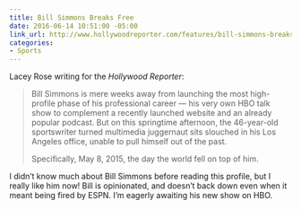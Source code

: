 ```yaml
---
title: Bill Simmons Breaks Free
date: 2016-06-14 10:51:00 -05:00
link_url: http://www.hollywoodreporter.com/features/bill-simmons-breaks-free-his-900291
categories:
- Sports
---
```


Lacey Rose writing for the *Hollywood Reporter*:

> Bill Simmons is mere weeks away from launching the most high-profile phase of his professional career — his very own HBO talk show to complement a recently launched website and an already popular podcast. But on this springtime afternoon, the 46-year-old sportswriter turned multimedia juggernaut sits slouched in his Los Angeles office, unable to pull himself out of the past.
>
> Specifically, May 8, 2015, the day the world fell on top of him.

I didn’t know much about Bill Simmons before reading this profile, but I really like him now! Bill is opinionated, and doesn’t back down even when it meant being fired by ESPN. I’m eagerly awaiting his new show on HBO.

